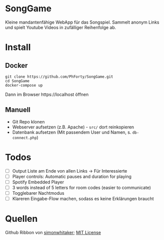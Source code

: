 # SongGame
Kleine mandantenfähige WebApp für das Songspiel. Sammelt anonym Links und spielt Youtube Videos in zufälliger Reihenfolge ab.

# Install
## Docker
```
git clone https://github.com/PhForty/SongGame.git
cd SongGame
docker-compose up
```
Dann im Browser https://localhost öffnen

## Manuell
* Git Repo klonen
* Webserver aufsetzen (z.B. Apache) - `src/` dort reinkopieren
* Datenbank aufsetzen (Mit passendem User und Namen, s. `db-connect.php`)

# Todos
* [ ] Output Liste am Ende von allen Links -> Für Interessierte
* [ ] Player controls: Automatic pauses and duration for playing
* [ ] Spotify Embedded Player
* [ ] 3 words instead of 5 letters for room codes (easier to communicate)
* [ ] Togglebarer Nachtmodus
* [ ] Klareren Eingabe-Flow machen, sodass es keine Erklärungen braucht

# Quellen
Github Ribbon von [simonwhitaker](https://github.com/simonwhitaker/github-fork-ribbon-css); [MIT License](https://github.com/tholman/github-corners/blob/master/license.md)